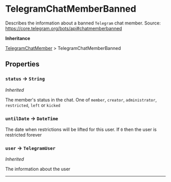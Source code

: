 # TelegramChatMemberBanned

Describes the information about a banned `Telegram` chat member.
Source: https://core.telegram.org/bots/api#chatmemberbanned

**Inheritance**

[TelegramChatMember](/types/Classes/TelegramChatMember.md)
&gt;
TelegramChatMemberBanned

## Properties

### `status` → `String`

_Inherited_

The member's status in the chat. One of `member`, `creator`, `administrator`, `restricted`, `left` or `kicked`

### `untilDate` → `DateTime`

The date when restrictions will be lifted for this user. If `0` then the user is restricted forever

### `user` → `TelegramUser`

_Inherited_

The information about the user

---
